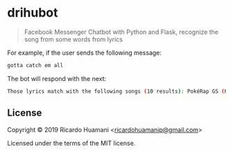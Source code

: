 # drihubot

> Facebook Messenger Chatbot with Python and Flask, recognize the song from some words from lyrics

For example, if the user sends the following message:

```bash
gotta catch em all
```

The bot will respond with the next:

```bash
Those lyrics match with the following songs (10 results): PokéRap GS (Karaoke) by [soundtrack]; Faded by Hamza Khan; Pokemon Theme (Originally Performed by Jason Paige) - Karaoke Version by Hit The Button Karaoke; Ridin' (Karaoke Version) [Originally Performed By Chamillionaire and Krazie Bones] by Sing Karaoke Sing; Caught by Bitter End; Cut Throat by WIND-Da House & Larry Sterio McPhail; C'mon (Catch 'Em By Surprise) [Originally Performed by Tiësto vs. Diplo feat. Busta Rhymes] by Future Club Hitmakers; C'mon (Catch 'Em by Surprise) [Originally Performed by Tiesto vs. Diplo & Busta Rhymes] (Karaoke Version) by Singer's Edge Karaoke; C'mon (Catch 'Em by Surprise) [Originally Performed by Tiesto vs. Diplo & Busta Rhymes] (Vocal Version) by Singer's Edge Karaoke; Kids From Queens by Children of the Night
```

## License

Copyright &copy; 2019 Ricardo Huamani &lt;ricardohuamanip@gmail.com&gt;

Licensed under the terms of the MIT license.
